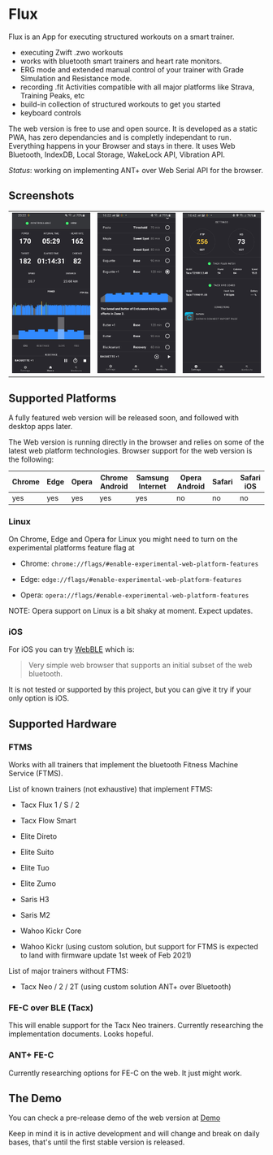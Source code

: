 # Flux

Flux is an App for executing structured workouts on a smart trainer.

- executing Zwift .zwo workouts
- works with bluetooth smart trainers and heart rate monitors.
- ERG mode and extended manual control of your trainer with Grade Simulation and Resistance mode.
- recording .fit Activities compatible with all major platforms like Strava, Training Peaks, etc
- build-in collection of structured workouts to get you started
- keyboard controls

The web version is free to use and open source. It is developed as a static PWA, has zero dependancies and is completly independant to run.
Everything happens in your Browser and stays in there. It uses Web Bluetooth, IndexDB, Local Storage, WakeLock API, Vibration API.

_Status_: working on implementing ANT+ over Web Serial API for the browser.

## Screenshots

<table>
  <tr>
     <td>
       <img alt="Home Page" width="320px" src="doc/images/home-page.jpg" />
     </td>
     <td>
       <img alt="Workouts Page" width="320px" src="doc/images/workouts-page.jpg" />
     </td>
     <td>
       <img alt="Settings-page" width="320px" src="doc/images/settings-page.jpg" />
     </td>
  </tr>
</table>

## Supported Platforms

A fully featured web version will be released soon, and followed with desktop apps later.

The Web version is running directly in the browser and relies on some of the latest web platform technologies.
Browser support for the web version is the following:

| Chrome | Edge | Opera | Chrome Android | Samsung Internet | Opera Android | Safari | Safari iOS |
|--------|------|-------|----------------|------------------|---------------|--------|------------|
| yes    | yes  | yes   | yes            | yes              | no            | no     | no         |


### Linux
On Chrome, Edge and Opera for Linux you might need to turn on the experimental platforms feature flag at

- Chrome: `chrome://flags/#enable-experimental-web-platform-features`

- Edge: `edge://flags/#enable-experimental-web-platform-features`

- Opera: `opera://flags/#enable-experimental-web-platform-features`

NOTE: Opera support on Linux is a bit shaky at moment. Expect updates.

### iOS
For iOS you can try [WebBLE](https://apps.apple.com/us/app/webble/id1193531073) which is:

> Very simple web browser that supports an initial subset of the web bluetooth.

It is not tested or supported by this project, but you can give it try if your only option is iOS.



## Supported Hardware

### FTMS

Works with all trainers that implement the bluetooth Fitness Machine Service (FTMS).

List of known trainers (not exhaustive) that implement FTMS:

- Tacx Flux 1 / S / 2
- Tacx Flow Smart 

- Elite Direto 
- Elite Suito
- Elite Tuo
- Elite Zumo 

- Saris H3
- Saris M2

- Wahoo Kickr Core
- Wahoo Kickr (using custom solution, but support for FTMS is expected to land with firmware update 1st week of Feb 2021)
<!-- - Wahoo Snap  -->

List of major trainers without FTMS:

- Tacx Neo / 2 / 2T (using custom solution ANT+ over Bluetooth)


### FE-C over BLE (Tacx)

This will enable support for the Tacx Neo trainers. Currently researching the implementation documents. Looks hopeful.


### ANT+ FE-C

Currently researching options for FE-C on the web. It just might work.



## The Demo
You can check a pre-release demo of the web version at [Demo](https://dvmarinoff.github.io/Flux/)

Keep in mind it is in active development and will change and break on daily bases, that's until the first stable version is released.




